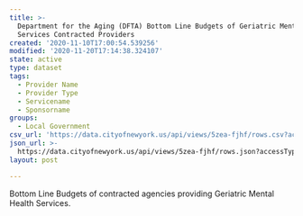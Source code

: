 ```yaml
---
title: >-
  Department for the Aging (DFTA) Bottom Line Budgets of Geriatric Mental Health
  Services Contracted Providers
created: '2020-11-10T17:00:54.539256'
modified: '2020-11-20T17:14:38.324107'
state: active
type: dataset
tags:
  - Provider Name
  - Provider Type
  - Servicename
  - Sponsorname
groups:
  - Local Government
csv_url: 'https://data.cityofnewyork.us/api/views/5zea-fjhf/rows.csv?accessType=DOWNLOAD'
json_url: >-
  https://data.cityofnewyork.us/api/views/5zea-fjhf/rows.json?accessType=DOWNLOAD
layout: post

---
```

Bottom Line Budgets of contracted agencies providing Geriatric Mental Health Services.
